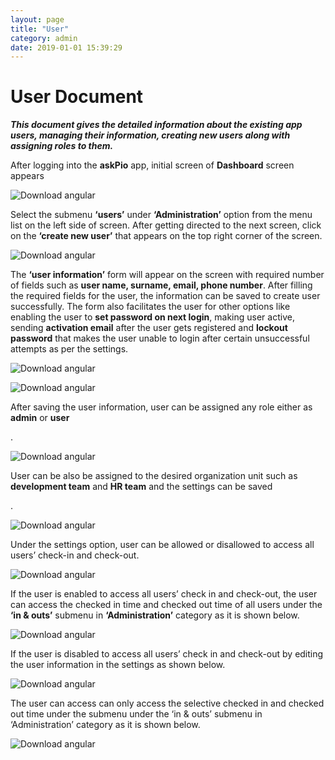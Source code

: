 ```yaml
---
layout: page
title: "User"
category: admin
date: 2019-01-01 15:39:29
---
```

<h1>User Document</h1>
<p><em><strong>This document gives the detailed information about the existing app users, managing their information, creating new users along with assigning roles to them.</strong></em></p>
<p>After logging into the <strong>askPio</strong> app, initial screen of <strong>Dashboard</strong> screen appears</p>
<p><img src="https://help.askpio.com/assets/images/user/user1-min.png" alt="Download angular" class="img-thumbnail" /></p>
<p>Select the submenu <strong>‘users’</strong> under <strong>‘Administration’</strong> option from the menu list on the left side of screen. After getting directed to the next screen, click on the <strong>‘create new user’</strong> that appears on the top right corner of the screen.</p>	
<p><img src="https://help.askpio.com/assets/images/user/user2-min.png" alt="Download angular" class="img-thumbnail" /></p>
<p>The <strong>‘user information’</strong> form will appear on the screen with required number of fields such as <strong>user name, surname, email, phone number</strong>. After filling the required fields for the user, the information can be saved to create user successfully. The form also facilitates the user for other options like enabling the user to <strong>set password on next login</strong>, making user active, sending <strong>activation email</strong> after the user gets registered and <strong>lockout password</strong> that makes the user unable to login after certain unsuccessful attempts as per the settings.</p>
<p><img src="https://help.askpio.com/assets/images/user/user3-min.png" alt="Download angular" class="img-thumbnail" /></p>
<p><img src="https://help.askpio.com/assets/images/user/user4-min.png" alt="Download angular" class="img-thumbnail" /></p>
<p>After saving the user information, user can be assigned any role either as <strong>admin</strong> or <strong>user</strong></p>.
<p><img src="https://help.askpio.com/assets/images/user/user5-min.png" alt="Download angular" class="img-thumbnail" /></p>
<p>User can be also be assigned to the desired organization unit such as <strong>development team</strong> and <strong>HR team</strong> and the settings can be saved</p>.
<p><img src="https://help.askpio.com/assets/images/user/user6-min.png" alt="Download angular" class="img-thumbnail" /></p>
<p>Under the settings option, user can be allowed or disallowed to access all users’ check-in and check-out.</p>
<p><img src="https://help.askpio.com/assets/images/user/user7-min.png" alt="Download angular" class="img-thumbnail" /></p>
<p>If the user is enabled to access all users’ check in and check-out, the user can access the checked in time and checked out time of all users under the <strong>‘in & outs’</strong> submenu in <strong>‘Administration’</strong> category  as it is shown below.</p>
<p><img src="https://help.askpio.com/assets/images/user/user8-min.png" alt="Download angular" class="img-thumbnail" /></p>
<p>If the user is disabled to access all users’ check in and check-out by editing the user information in the settings as shown below.</p>
<p><img src="https://help.askpio.com/assets/images/user/user9-min.png" alt="Download angular" class="img-thumbnail" /></p>
<p>The user can access can only access the selective checked in and checked out time under the submenu under the ‘in & outs’ submenu in ‘Administration’ category as it is shown below.</p>
<p><img src="https://help.askpio.com/assets/images/user/user10-min.png" alt="Download angular" class="img-thumbnail" /></p>
